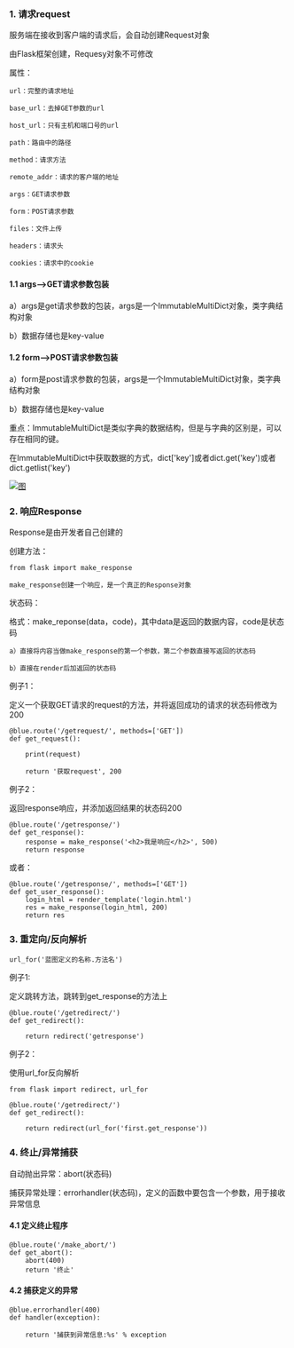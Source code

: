 ### 1. 请求request

服务端在接收到客户端的请求后，会自动创建Request对象

由Flask框架创建，Requesy对象不可修改

属性：

```
url：完整的请求地址

base_url：去掉GET参数的url

host_url：只有主机和端口号的url

path：路由中的路径

method：请求方法

remote_addr：请求的客户端的地址

args：GET请求参数

form：POST请求参数

files：文件上传

headers：请求头

cookies：请求中的cookie
```

#### 1.1 args-->GET请求参数包装

a）args是get请求参数的包装，args是一个ImmutableMultiDict对象，类字典结构对象

b）数据存储也是key-value

#### 1.2 form-->POST请求参数包装

a）form是post请求参数的包装，args是一个ImmutableMultiDict对象，类字典结构对象

b）数据存储也是key-value

重点：ImmutableMultiDict是类似字典的数据结构，但是与字典的区别是，可以存在相同的键。

在ImmutableMultiDict中获取数据的方式，dict['key']或者dict.get('key')或者dict.getlist('key')

[![图](https://github.com/coco369/knowledge/raw/master/flask/images/flask_request_form.png)](https://github.com/coco369/knowledge/blob/master/flask/images/flask_request_form.png)

### 2. 响应Response

Response是由开发者自己创建的

创建方法：

```
from flask import make_response

make_response创建一个响应，是一个真正的Response对象
```

状态码：

格式：make_reponse(data，code)，其中data是返回的数据内容，code是状态码

```
a）直接将内容当做make_response的第一个参数，第二个参数直接写返回的状态码

b）直接在render后加返回的状态码
```

例子1：

定义一个获取GET请求的request的方法，并将返回成功的请求的状态码修改为200

```
@blue.route('/getrequest/', methods=['GET'])
def get_request():

    print(request)

    return '获取request', 200
```

例子2：

返回response响应，并添加返回结果的状态码200

```
@blue.route('/getresponse/')
def get_response():
    response = make_response('<h2>我是响应</h2>', 500)
    return response
```

或者：

```
@blue.route('/getresponse/', methods=['GET'])
def get_user_response():
    login_html = render_template('login.html')
    res = make_response(login_html, 200)
    return res
```

### 3. 重定向/反向解析

```
url_for('蓝图定义的名称.方法名')
```

例子1:

定义跳转方法，跳转到get_response的方法上

```
@blue.route('/getredirect/')
def get_redirect():

    return redirect('getresponse')
```

例子2：

使用url_for反向解析

```
from flask import redirect, url_for

@blue.route('/getredirect/')
def get_redirect():

    return redirect(url_for('first.get_response'))
```

### 4. 终止/异常捕获

自动抛出异常：abort(状态码)

捕获异常处理：errorhandler(状态码)，定义的函数中要包含一个参数，用于接收异常信息

#### 4.1 定义终止程序

```
@blue.route('/make_abort/')
def get_abort():
    abort(400)
    return '终止'
```

#### 4.2 捕获定义的异常

```
@blue.errorhandler(400)
def handler(exception):

    return '捕获到异常信息:%s' % exception
```